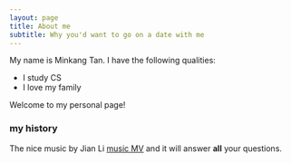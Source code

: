 ```yaml
---
layout: page
title: About me
subtitle: Why you'd want to go on a date with me
---
```


My name is Minkang Tan. I have the following qualities:

- I study CS
- I love my family

Welcome to my personal page!

### my history

The nice music by Jian Li [music MV](https://www.youtube.com/watch?v=NjlZnuREeaI) and it will answer **all** your questions.
